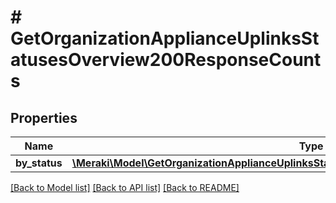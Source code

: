 # # GetOrganizationApplianceUplinksStatusesOverview200ResponseCounts

## Properties

Name | Type | Description | Notes
------------ | ------------- | ------------- | -------------
**by_status** | [**\Meraki\Model\GetOrganizationApplianceUplinksStatusesOverview200ResponseCountsByStatus**](GetOrganizationApplianceUplinksStatusesOverview200ResponseCountsByStatus.md) |  | [optional]

[[Back to Model list]](../../README.md#models) [[Back to API list]](../../README.md#endpoints) [[Back to README]](../../README.md)
